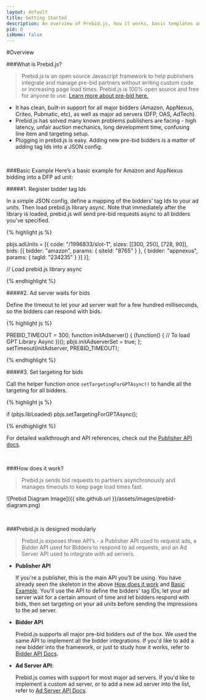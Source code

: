 ```yaml
---
layout: default
title: Getting Started
description: An overview of Prebid.js, how it works, basic templates and examples, and more.
pid: 0
isHome: false
---
```


<!--

I would move the Basic Example immediately below the “What is Prebid.js” section.
I would break up Basic Example section into three sub-sections, one for each step. Under the code for each section, we should add quick explanatory text describing what’s going on.
-->


<div class="bs-docs-section" markdown="1">

#Overview

###What is Prebid.js?

> Prebid.js is an open source Javascript framework to help publishers integrate and manage pre-bid partners without writing custom code or increasing page load times. Prebid.js is 100% open source and free for anyone to use. [Learn more about pre-bid here.]()


* It has clean, built-in support for all major bidders (Amazon, AppNexus, Criteo, Pubmatic, etc), as well as major ad servers (DFP, OAS, AdTech). 
* Prebid.js has solved many known problems publishers are facing - high latency, unfair auction mechanics, long development time, confusing line item and targeting setup.
* Plugging in prebid.js is easy. Adding new pre-bid bidders is a matter of adding tag Ids into a JSON config.

<br>

<a name="basic-example">

###Basic Example
Here’s a basic example for Amazon and AppNexus bidding into a DFP ad unit:

#####1. Register bidder tag Ids

In a simple JSON config, define a mapping of the bidders’ tag Ids to your ad units. Then load prebid.js library async. Note that immediately after the library is loaded, prebid.js will send pre-bid requests async to all bidders you've specified.

{% highlight js %}

pbjs.adUnits = [{
    code: "/1996833/slot-1",
    sizes: [[300, 250], [728, 90]],
    bids: [{
        bidder: "amazon",
        params: { siteId: "8765" }
    }, {
        bidder: "appnexus",
        params: { tagId: "234235" }
    }]
}];

// Load prebid.js library async

{% endhighlight %}


#####2. Ad server waits for bids

Define the timeout to let your ad server wait for a few hundred milliseconds, so the bidders can respond with bids.

{% highlight js %}

PREBID_TIMEOUT = 300;
function initAdserver() {
    (function() {
        // To load GPT Library Async
    })();
    pbjs.initAdserverSet = true;
};
setTimeout(initAdserver, PREBID_TIMEOUT);

{% endhighlight %}



#####3. Set targeting for bids

Call the helper function once `setTargetingForGPTAsync()` to handle all the targeting for all bidders. 

{% highlight js %}

if (pbjs.libLoaded) pbjs.setTargetingForGPTAsync();

{% endhighlight %}

For detailed walkthrough and API references, check out the [Publisher API docs](publisher-api.html).

<br>

<a name="how-works">

###How does it work?
> Prebid.js sends bid requests to partners asynchronously and manages timeouts to keep page load times fast.

![Prebid Diagram Image]({{ site.github.url }}/assets/images/prebid-diagram.png)

<br> 


###Prebid.js is designed modularly
> Prebid.js exposes three API’s - a Publisher API used to request ads, a Bidder API used for Bidders to respond to ad requests, and an Ad Server API used to integrate with ad servers.

* **Publisher API**

	If you're a publisher, this is the main API you'll be using. You have already seen the skeleton in the above [How does it work](#how-works) and [Basic Example](#basic-example). You'll use the API to define the bidders' tag IDs, let your ad server wait for a certain amount of time and let bidders respond with bids, then set targeting on your ad units before sending the impressions to the ad server.

* **Bidder API**

	Prebid.js supports all major pre-bid bidders out of the box. We used the same API to implement all the bidder integrations. If you'd like to add a new bidder into the framework, or just to study how it works, refer to [Bidder API Docs](adaptors.html).

* **Ad Server API**: 

	Prebid.js comes with support for most major ad servers. If you'd like to implement a custom ad server, or to add a new ad server into the list, refer to [Ad Server API Docs](adaptors.html).

</div>





